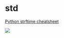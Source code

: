 # std

[Python strftime cheatsheet](https://strftime.org/)

![](https://qsoyq-public.oss-cn-shanghai.aliyuncs.com/pic/obsidian/v1/e29f88289ae14ae29ed1bc7a1aa11d98.jpeg)
